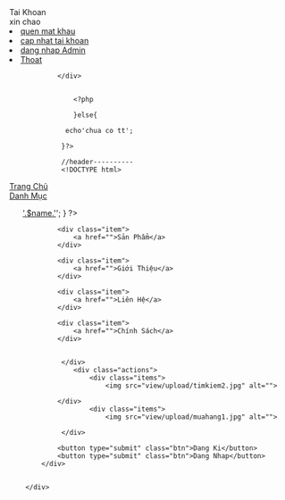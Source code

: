  <div class="row mb ">
                <div class="boxtitle">Tai Khoan</div>
                <div class="boxcontent formtaikhoan">
                    <?php
                    if(isset($_SESSION['name'])){
                        extract($_SESSION['name']);
                     ?>
                         <div class="row mb10">
                    xin chao<br>
                    <?=$name?>
                </div>
                <div class="row mb10">
                <li>
                    <a href="index.php?act=quenmk">quen mat khau</a>
                </li>
                <li>
                    <a href="index.php?act=edit_taikhoan">cap nhat tai khoan</a>
                </li>
                <?php if($role==1){ ?>
                <li>
                    <a href="../admin/index.php">dang nhap Admin</a>
                </li>
                <?php }?>
                <li>
                    <a href="index.php?act=thoat">Thoat</a>
                </li>

                </div>


                    <?php

                    }else{

                  echo'chua co tt';

                 }?>

                 //header----------
                 <!DOCTYPE html>
<html lang="en">
<head>
    <meta charset="UTF-8">
    <meta name="viewport" content="width=device-width, initial-scale=1.0">
    <title>TaoVietStore</title>
    <link rel="stylesheet" href="view/css/style1.css">
    
    
</head>
<body>
    <div class="container">
        <div class="header">
            <a href="" class="logo">
                <img src="view/upload/logo1.jpg" alt="">
            </a>
            <div class="menu">
                <div class="item">
                    <a href="">Trang Chủ</a>
                </div>
                <div class="item">
                    <a href="">Danh Mục</a>
                    <ul class="sub-menu">
                        <?php
                        foreach($dsdm as $dm){ 
                            extract($dm);
                            $linkdm="index.php?act=sanpham&iddm=".$id;
                            echo'<li><a href="'.$linkdm.'">'.$name.'</a></li>';
                        }
                        ?>
                        <!-- <li><a href="">dien thoai</a></li>
                        <li><a href="">dien thoai</a></li>
                        <li><a href="">dien thoai</a></li>
                        <li><a href="">dien thoai</a></li> -->
                    </ul>
                </div>
                
                <div class="item">
                    <a href="">Sản Phẩm</a>
                </div>

                <div class="item">
                    <a href="">Giới Thiệu</a>
                </div>

                <div class="item">
                    <a href="">Liên Hệ</a>
                </div>

                <div class="item">
                    <a href="">Chính Sách</a>
                </div>
                

                 </div>
                    <div class="actions">
                        <div class="items">
                            <img src="view/upload/timkiem2.jpg" alt="">

                </div>
                        <div class="items">
                            <img src="view/upload/muahang1.jpg" alt="">
        
                 </div>

                <button type="submit" class="btn">Dang Ki</button>
                <button type="submit" class="btn">Dang Nhap</button>
            </div>
            

        </div>

        